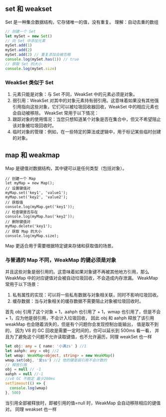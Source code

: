 ## set 和 weakset

Set 是一种集合数据结构，它存储唯一的值，没有重复。
理解：自动去重的数组

```ts
// 创建一个 Set
let mySet = new Set()
// 向 Set 中添加元素
mySet.add(1)
mySet.add(2)
mySet.add(2) // 重复添加会被忽略
console.log(mySet.has(1)) // true
// 获取 Set 的大小
console.log(mySet.size)
```

### WeakSet 类似于 Set

1. 元素只能是对象：与 Set 不同，WeakSet 中的元素必须是对象。
2. 弱引用：WeakSet 对其中的对象元素持有弱引用。这意味着如果没有其他强引用指向这些对象，它们可以被垃圾回收器回收，WeakSet 中的相应元素也会自动被移除。
   WeakSet 常用于以下情况：
3. 跟踪对象的使用情况：当您只想知道某个对象是否在集合中，但又不希望阻止该对象被垃圾回收时。
4. 临时对象的管理：例如，在一些特定的算法或逻辑中，用于标记某些临时创建的对象。

## map 和 weakmap

Map 是键值对数据结构，其中键可以是任何类型（包括对象）。

```TS
// 创建一个 Map
let myMap = new Map();
// 设置键值对
myMap.set('key1', 'value1');
myMap.set('key2', 'value2');
// 获取值
console.log(myMap.get('key1'));
// 检查键是否存在
console.log(myMap.has('key2'));
// 删除键值对
myMap.delete('key1');
// 获取 Map 的大小
console.log(myMap.size);
```

Map 更适合用于需要根据特定键来存储和获取值的场景。

### 与普通的 Map 不同，WeakMap 的键必须是对象

并且这些对象是弱引用的。这意味着如果对象键不再被其他地方引用，那么 WeakMap 中的对应键值对会被自动垃圾回收，不会造成内存泄漏。
WeakMap 常用于以下场景：

1. 私有属性的实现：可以将一些私有数据与对象相关联，同时不影响垃圾回收。
2. 缓存数据：当与对象相关的缓存数据不需要阻止对象被垃圾回收时。

<!-- 弱引用 -->

首先 obj 引用了这个对象 + 1，aahph 也引用了 + 1，wmap 也引用了，但是不会 + 1，应为他是弱引用，不会计入垃圾回收，
因此 obj 和 aahph 释放了该引用 weakMap 也会随着消失的，但是有个问题你会发现控制台能输出，
值是取不到的，
因为 V8 的 GC 回收是需要一定时间的，你可以延长到 500ms 看一看，
并且为了避免这个问题不允许读取键值，也不允许遍历，同理 weakSet 也一样

```ts
let obj: any = { name: '小满zs' } //1
let aahph: any = obj //2
let wmap: WeakMap<object, string> = new WeakMap()
wmap.set(obj, '爱ss') //2 他的键是弱引用不会计数的
// 释放引用
obj = null // -1
aahph = null //-1
//v8 GC 不稳定 最少200ms
setTimeout(() => {
  console.log(wmap)
}, 500)
```

当引用全部被释放时，即被引用的值=null 时，WeakMap 会自动移除相应的键值对。
同理 weakset 也一样
